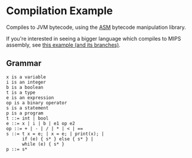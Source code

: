 # Compilation Example #

Compiles to JVM bytecode, using the [ASM](https://asm.ow2.io/) bytecode manipulation library.

If you're interested in seeing a bigger language which compiles to MIPS assembly, see [this example (and its branches)](https://github.com/csun-comp430-s19/codegen-expressions-example).

## Grammar ##

```
x is a variable
i is an integer
b is a boolean
t is a type
e is an expression
op is a binary operator
s is a statement
p is a program
t ::= int | bool
e ::= x | i | b | e1 op e2
op ::= + | - | / | * | < | ==
s ::= t x = e; | x = e; | print(x); |
      if (e) { s* } else { s* } |
      while (e) { s* }
p ::= s*
```
